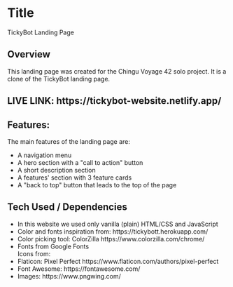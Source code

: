<h1>Title</h1>
TickyBot Landing Page


<h2>Overview</h2>
This landing page was created for the Chingu Voyage 42 solo project. It is a clone of the TickyBot landing page. 
 
<h2>LIVE LINK: https://tickybot-website.netlify.app/ </h2>

<h2>Features:</h2>
The main features of the landing page are:
<ul>
<li>A navigation menu</li>
<li>A hero section with a "call to action" button</li>
<li>A short description section</li>
<li>A features' section with 3 feature cards</li>
<li>A "back to top" button that leads to the top of the page</li>
</ul>


<h2>Tech Used / Dependencies</h2>
<ul>
<li>In this website we used only vanilla (plain) HTML/CSS and JavaScript</li>
<li>Color and fonts inspiration from: https://tickybott.herokuapp.com/ </li>
<li>Color picking tool: ColorZilla https://www.colorzilla.com/chrome/ </li>
<li>Fonts from Google Fonts</li>
Icons from:
<li>Flaticon: Pixel Perfect https://www.flaticon.com/authors/pixel-perfect 
<li>Font Awesome: https://fontawesome.com/ </li>
<li>Images: https://www.pngwing.com/ </li>
</ul>
